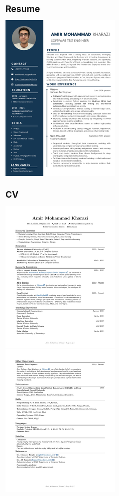 # Resume
<img src="resume.jpg" width="350" title="Resume">

# CV
<img src="CV_Page1.jpg" width="350" title="CV">
<img src="CV_Page2.jpg" width="350" title="CV">

